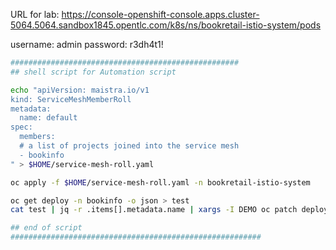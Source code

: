 URL for lab:
https://console-openshift-console.apps.cluster-5064.5064.sandbox1845.opentlc.com/k8s/ns/bookretail-istio-system/pods

username: admin
password: r3dh4t1!

```bash
###################################################
## shell script for Automation script 

echo "apiVersion: maistra.io/v1
kind: ServiceMeshMemberRoll
metadata:
  name: default
spec:
  members:
  # a list of projects joined into the service mesh
  - bookinfo
" > $HOME/service-mesh-roll.yaml

oc apply -f $HOME/service-mesh-roll.yaml -n bookretail-istio-system

oc get deploy -n bookinfo -o json > test
cat test | jq -r .items[].metadata.name | xargs -I DEMO oc patch deploy DEMO -p '{"spec":{"template": { "metadata" : { "annotations" : {  "sidecar.istio.io/inject": "true" } }   } }}'

## end of script
########################################################
```